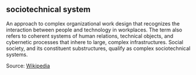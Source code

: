 ## sociotechnical system

<p class="c8"><span>An approach to complex organizational work design that recognizes the interaction between people and technology in workplaces. The term also refers to coherent systems of human relations, technical objects, and cybernetic processes that </span><span>inhere to</span><span class="c0">&nbsp;large, complex infrastructures. Social society, and its constituent substructures, qualify as complex sociotechnical systems.</span></p><p class="c8"><span class="c7">Source: </span><span class="c2 c9"><a class="c3" href="https://www.google.com/url?q=https://en.wikipedia.org/wiki/Sociotechnical_system&amp;sa=D&amp;source=editors&amp;ust=1706779842828788&amp;usg=AOvVaw2p-b9FTdbNPT4o87uiy2-N">Wikipedia</a></span></p>

